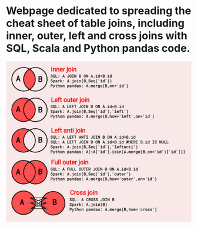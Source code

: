 # Webpage dedicated to spreading the cheat sheet of table joins, including inner, outer, left and cross joins with SQL, Scala and Python pandas code.
![Table Join heat sheet](Table%20Join%20SQL%20Spark%20Python.jpg)
